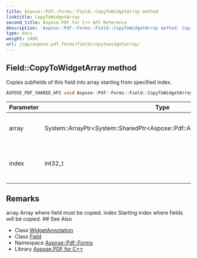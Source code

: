 ```yaml
---
title: Aspose::Pdf::Forms::Field::CopyToWidgetArray method
linktitle: CopyToWidgetArray
second_title: Aspose.PDF for C++ API Reference
description: 'Aspose::Pdf::Forms::Field::CopyToWidgetArray method. Copies subfields of this field into array starting from specified index in C++.'
type: docs
weight: 2400
url: /cpp/aspose.pdf.forms/field/copytowidgetarray/
---
```

## Field::CopyToWidgetArray method


Copies subfields of this field into array starting from specified index.

```cpp
ASPOSE_PDF_SHARED_API void Aspose::Pdf::Forms::Field::CopyToWidgetArray(System::ArrayPtr<System::SharedPtr<Aspose::Pdf::Annotations::WidgetAnnotation>> array, int32_t index)
```


| Parameter | Type | Description |
| --- | --- | --- |
| array | System::ArrayPtr\<System::SharedPtr\<Aspose::Pdf::Annotations::WidgetAnnotation\>\> | Array where field must be copied. |
| index | int32_t | Starting index where fields will be copied. |
## Remarks


<parameterlist kind="param">
  <parameteritem>
    <parameternamelist>
      <parametername>array</parametername>
    </parameternamelist>
    <parameterdescription>
      <para>Array where field must be copied.</para>
    </parameterdescription>
  </parameteritem>
  <parameteritem>
    <parameternamelist>
      <parametername>index</parametername>
    </parameternamelist>
    <parameterdescription>
      <para>Starting index where fields will be copied.</para>
    </parameterdescription>
  </parameteritem>
</parameterlist>
## See Also

* Class [WidgetAnnotation](../../../aspose.pdf.annotations/widgetannotation/)
* Class [Field](../)
* Namespace [Aspose::Pdf::Forms](../../)
* Library [Aspose.PDF for C++](../../../)

